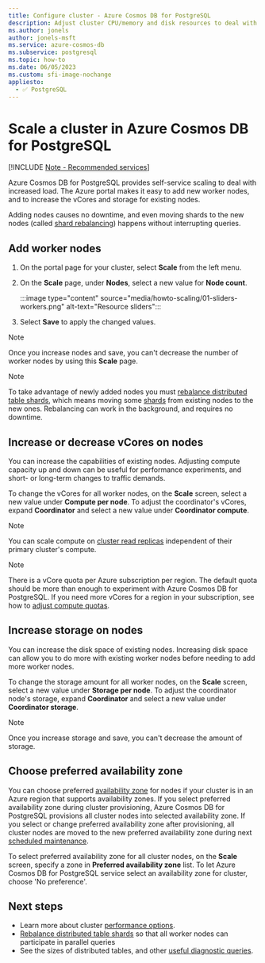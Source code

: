 ```yaml
---
title: Configure cluster - Azure Cosmos DB for PostgreSQL
description: Adjust cluster CPU/memory and disk resources to deal with increased load or enable HA for improved availability.
ms.author: jonels
author: jonels-msft
ms.service: azure-cosmos-db
ms.subservice: postgresql
ms.topic: how-to
ms.date: 06/05/2023
ms.custom: sfi-image-nochange
appliesto:
  - ✅ PostgreSQL
---
```


# Scale a cluster in Azure Cosmos DB for PostgreSQL

[!INCLUDE [Note - Recommended services](includes/note-recommended-services.md)]

Azure Cosmos DB for PostgreSQL provides self-service
scaling to deal with increased load. The Azure portal makes it easy to add new
worker nodes, and to increase the vCores and storage for existing nodes.

Adding nodes causes no downtime, and even moving shards to the new nodes (called [shard
rebalancing](howto-scale-rebalance.md)) happens without interrupting
queries.

## Add worker nodes

1. On the portal page for your cluster, select **Scale** from the left menu.

1. On the **Scale** page, under **Nodes**, select a new value for **Node count**.

   :::image type="content" source="media/howto-scaling/01-sliders-workers.png" alt-text="Resource sliders":::

1. Select **Save** to apply the changed values.

> [!NOTE]
> Once you increase nodes and save, you can't decrease the number of worker nodes by using this **Scale** page.

> [!NOTE]
> To take advantage of newly added nodes you must [rebalance distributed table
> shards](howto-scale-rebalance.md), which means moving some
> [shards](concepts-nodes.md#shards) from existing nodes
> to the new ones. Rebalancing can work in the background, and requires no
> downtime.

## Increase or decrease vCores on nodes

You can increase the capabilities of existing nodes. Adjusting compute capacity up and down can be useful for performance
experiments, and short- or long-term changes to traffic demands.

To change the vCores for all worker nodes, on the **Scale** screen, select a new value under **Compute per node**. To adjust the coordinator's vCores, expand **Coordinator** and select a new value under **Coordinator compute**.

> [!NOTE]
> You can scale compute on [cluster read replicas](concepts-read-replicas.md) independent of their primary cluster's compute.

> [!NOTE]
> There is a vCore quota per Azure subscription per region.  The default quota
> should be more than enough to experiment with Azure Cosmos DB for PostgreSQL.  If you
> need more vCores for a region in your subscription, see how to [adjust
> compute quotas](howto-compute-quota.md).

## Increase storage on nodes

You can increase the disk space of existing
nodes. Increasing disk space can allow you to do more with existing worker
nodes before needing to add more worker nodes.

To change the storage amount for all worker nodes, on the **Scale** screen, select a new value under **Storage per node**. To adjust the coordinator node's storage, expand **Coordinator** and select a new value under **Coordinator storage**.

> [!NOTE]
> Once you increase storage and save, you can't decrease the amount of storage.

## Choose preferred availability zone

You can choose preferred [availability zone](./concepts-cluster.md#node-availability-zone) for nodes if your cluster is in an Azure region that supports availability zones. If you select preferred availability zone during cluster provisioning, Azure Cosmos DB for PostgreSQL provisions all cluster nodes into selected availability zone. If you select or change preferred availability zone after provisioning, all cluster nodes are moved to the new preferred availability zone during next [scheduled maintenance](./concepts-maintenance.md). 

To select preferred availability zone for all cluster nodes, on the **Scale** screen, specify a zone in **Preferred availability zone** list. To let Azure Cosmos DB for PostgreSQL service select an availability zone for cluster, choose 'No preference'.

## Next steps

- Learn more about cluster [performance options](resources-compute.md).
- [Rebalance distributed table shards](howto-scale-rebalance.md)
  so that all worker nodes can participate in parallel queries
- See the sizes of distributed tables, and other [useful diagnostic
  queries](howto-useful-diagnostic-queries.md).
